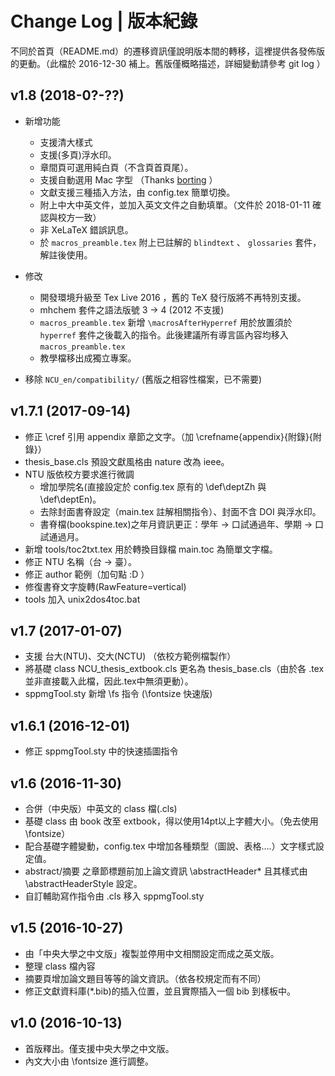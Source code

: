 # Change Log | 版本紀錄
不同於首頁（README.md）的遷移資訊僅說明版本間的轉移，這裡提供各發佈版的更動。（此檔於 2016-12-30 補上。舊版僅概略描述，詳細變動請參考 git log ）

## v1.8 (2018-0?-??)

- 新增功能
  - 支援清大樣式
  - 支援(多頁)浮水印。
  - 章間頁可選用純白頁（不含頁首頁尾）。
  - 支援自動選用 Mac 字型 （Thanks [borting](https://github.com/borting/nctu-thesis/) ）
  - 文獻支援三種插入方法，由 config.tex 簡單切換。
  - 附上中大中英文件，並加入英文文件之自動填單。（文件於 2018-01-11 確認與校方一致）
  - 非 XeLaTeX 錯誤訊息。
  - 於 `macros_preamble.tex` 附上已註解的 `blindtext` 、 `glossaries` 套件，解註後使用。

- 修改
  - 開發環境升級至 Tex Live 2016 ，舊的 TeX 發行版將不再特別支援。
  - mhchem 套件之語法版號 3 -> 4 (2012 不支援)
  - `macros_preamble.tex` 新增 `\macrosAfterHyperref` 用於放置須於 `hyperref` 套件之後載入的指令。此後建議所有導言區內容均移入 `macros_preamble.tex`
  - 教學檔移出成獨立專案。

- 移除 `NCU_en/compatibility/` (舊版之相容性檔案，已不需要)

## v1.7.1 (2017-09-14)
<!-- - sppmgTool.sty 新增  指令 -->
- 修正 \cref 引用 appendix 章節之文字。（加 \crefname{appendix}{附錄}{附錄}）
- thesis_base.cls 預設文獻風格由 nature 改為 ieee。
- NTU 版依校方要求進行微調
    - 增加學院名(直接設定於 config.tex 原有的 \def\deptZh 與 \def\deptEn)。
    - 去除封面書脊設定（main.tex 註解相關指令）、封面不含 DOI 與浮水印。
    - 書脊檔(bookspine.tex)之年月資訊更正：學年 -> 口試通過年、學期 -> 口試通過月。
- 新增 tools/toc2txt.tex 用於轉換目錄檔 main.toc 為簡單文字檔。
- 修正 NTU 名稱（台 -> 臺）。
- 修正 author 範例（加句點 :D ）
- 修復書脊文字旋轉(RawFeature=vertical)
- tools 加入 unix2dos4toc.bat


## v1.7 (2017-01-07)
- 支援 台大(NTU)、交大(NCTU) （依校方範例檔製作）
- 將基礎 class NCU_thesis_extbook.cls 更名為 thesis_base.cls（由於各 .tex 並非直接載入此檔，因此.tex中無須更動）。
- sppmgTool.sty 新增 \fs 指令 (\fontsize 快速版)


## v1.6.1 (2016-12-01)
- 修正 sppmgTool.sty 中的快速插圖指令


## v1.6 (2016-11-30)
- 合併（中央版）中英文的 class 檔(.cls)
- 基礎 class 由 book 改至 extbook，得以使用14pt以上字體大小。（免去使用\fontsize）
- 配合基礎字體變動，config.tex 中增加各種類型（圖說、表格....）文字樣式設定值。
- abstract/摘要 之章節標題前加上論文資訊 \abstractHeader* 且其樣式由\abstractHeaderStyle 設定。
- 自訂輔助寫作指令由 .cls 移入 sppmgTool.sty


## v1.5 (2016-10-27)
- 由「中央大學之中文版」複製並停用中文相關設定而成之英文版。
- 整理 class 檔內容
- 摘要頁增加論文題目等等的論文資訊。（依各校規定而有不同）
- 修正文獻資料庫(*.bib)的插入位置，並且實際插入一個 bib 到樣板中。


## v1.0 (2016-10-13)
- 首版釋出。僅支援中央大學之中文版。
- 內文大小由 \fontsize 進行調整。
